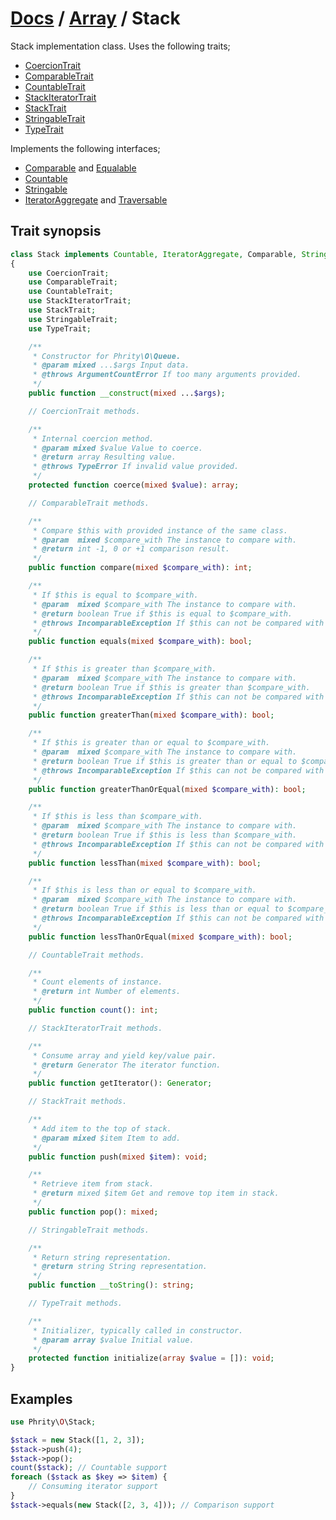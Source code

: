 # [Docs](../../README.md) / [Array](../Array.md) / Stack

Stack implementation class. Uses the following traits;

* [CoercionTrait](CoercionTrait.md)
* [ComparableTrait](ComparableTrait.md)
* [CountableTrait](CountableTrait.md)
* [StackIteratorTrait](StackIteratorTrait.md)
* [StackTrait](StackTrait.md)
* [StringableTrait](StringableTrait.md)
* [TypeTrait](TypeTrait.md)

Implements the following interfaces;

* [Comparable](https://github.com/sirn-se/phrity-comparison) and [Equalable](https://github.com/sirn-se/phrity-comparison)
* [Countable](https://www.php.net/manual/en/class.countable.php)
* [Stringable](https://www.php.net/manual/en/class.stringable)
* [IteratorAggregate](https://www.php.net/manual/en/class.iterator.php) and [Traversable](https://www.php.net/manual/en/class.traversable.php)

## Trait synopsis

```php
class Stack implements Countable, IteratorAggregate, Comparable, Stringable
{
    use CoercionTrait;
    use ComparableTrait;
    use CountableTrait;
    use StackIteratorTrait;
    use StackTrait;
    use StringableTrait;
    use TypeTrait;

    /**
     * Constructor for Phrity\O\Queue.
     * @param mixed ...$args Input data.
     * @throws ArgumentCountError If too many arguments provided.
     */
    public function __construct(mixed ...$args);

    // CoercionTrait methods.

    /**
     * Internal coercion method.
     * @param mixed $value Value to coerce.
     * @return array Resulting value.
     * @throws TypeError If invalid value provided.
     */
    protected function coerce(mixed $value): array;

    // ComparableTrait methods.

    /**
     * Compare $this with provided instance of the same class.
     * @param  mixed $compare_with The instance to compare with.
     * @return int -1, 0 or +1 comparison result.
     */
    public function compare(mixed $compare_with): int;

    /**
     * If $this is equal to $compare_with.
     * @param  mixed $compare_with The instance to compare with.
     * @return boolean True if $this is equal to $compare_with.
     * @throws IncomparableException If $this can not be compared with $compare_with.
     */
    public function equals(mixed $compare_with): bool;

    /**
     * If $this is greater than $compare_with.
     * @param  mixed $compare_with The instance to compare with.
     * @return boolean True if $this is greater than $compare_with.
     * @throws IncomparableException If $this can not be compared with $compare_with.
     */
    public function greaterThan(mixed $compare_with): bool;

    /**
     * If $this is greater than or equal to $compare_with.
     * @param  mixed $compare_with The instance to compare with.
     * @return boolean True if $this is greater than or equal to $compare_with.
     * @throws IncomparableException If $this can not be compared with $compare_with.
     */
    public function greaterThanOrEqual(mixed $compare_with): bool;

    /**
     * If $this is less than $compare_with.
     * @param  mixed $compare_with The instance to compare with.
     * @return boolean True if $this is less than $compare_with.
     * @throws IncomparableException If $this can not be compared with $compare_with.
     */
    public function lessThan(mixed $compare_with): bool;

    /**
     * If $this is less than or equal to $compare_with.
     * @param  mixed $compare_with The instance to compare with.
     * @return boolean True if $this is less than or equal to $compare_with.
     * @throws IncomparableException If $this can not be compared with $compare_with.
     */
    public function lessThanOrEqual(mixed $compare_with): bool;

    // CountableTrait methods.

    /**
     * Count elements of instance.
     * @return int Number of elements.
     */
    public function count(): int;

    // StackIteratorTrait methods.

    /**
     * Consume array and yield key/value pair.
     * @return Generator The iterator function.
     */
    public function getIterator(): Generator;

    // StackTrait methods.

    /**
     * Add item to the top of stack.
     * @param mixed $item Item to add.
     */
    public function push(mixed $item): void;

    /**
     * Retrieve item from stack.
     * @return mixed $item Get and remove top item in stack.
     */
    public function pop(): mixed;

    // StringableTrait methods.

    /**
     * Return string representation.
     * @return string String representation.
     */
    public function __toString(): string;

    // TypeTrait methods.

    /**
     * Initializer, typically called in constructor.
     * @param array $value Initial value.
     */
    protected function initialize(array $value = []): void;
}
```

## Examples

```php
use Phrity\O\Stack;

$stack = new Stack([1, 2, 3]);
$stack->push(4);
$stack->pop();
count($stack); // Countable support
foreach ($stack as $key => $item) {
    // Consuming iterator support
}
$stack->equals(new Stack([2, 3, 4])); // Comparison support
```

